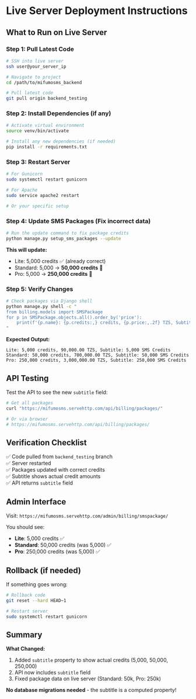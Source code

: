 # Live Server Deployment Instructions

## What to Run on Live Server

### Step 1: Pull Latest Code
```bash
# SSH into live server
ssh user@your_server_ip

# Navigate to project
cd /path/to/mifumosms_backend

# Pull latest code
git pull origin backend_testing
```

### Step 2: Install Dependencies (if any)
```bash
# Activate virtual environment
source venv/bin/activate

# Install any new dependencies (if needed)
pip install -r requirements.txt
```

### Step 3: Restart Server
```bash
# For Gunicorn
sudo systemctl restart gunicorn

# For Apache
sudo service apache2 restart

# Or your specific setup
```

### Step 4: Update SMS Packages (Fix incorrect data)
```bash
# Run the update command to fix package credits
python manage.py setup_sms_packages --update
```

**This will update:**
- Lite: 5,000 credits ✅ (already correct)
- Standard: 5,000 → **50,000 credits** 🔄
- Pro: 5,000 → **250,000 credits** 🔄

### Step 5: Verify Changes
```bash
# Check packages via Django shell
python manage.py shell -c "
from billing.models import SMSPackage
for p in SMSPackage.objects.all().order_by('price'):
    print(f'{p.name}: {p.credits:,} credits, {p.price:,.2f} TZS, Subtitle: {p.subtitle}')
"
```

**Expected Output:**
```
Lite: 5,000 credits, 90,000.00 TZS, Subtitle: 5,000 SMS Credits
Standard: 50,000 credits, 700,000.00 TZS, Subtitle: 50,000 SMS Credits
Pro: 250,000 credits, 3,000,000.00 TZS, Subtitle: 250,000 SMS Credits
```

## API Testing

Test the API to see the new `subtitle` field:

```bash
# Get all packages
curl "https://mifumosms.servehttp.com/api/billing/packages/"

# Or via browser
# https://mifumosms.servehttp.com/api/billing/packages/
```

## Verification Checklist

✅ Code pulled from `backend_testing` branch  
✅ Server restarted  
✅ Packages updated with correct credits  
✅ Subtitle shows actual credit amounts  
✅ API returns `subtitle` field  

## Admin Interface

Visit: `https://mifumosms.servehttp.com/admin/billing/smspackage/`

You should see:
- **Lite**: 5,000 credits ✅
- **Standard**: 50,000 credits (was 5,000) ✅
- **Pro**: 250,000 credits (was 5,000) ✅

## Rollback (if needed)

If something goes wrong:

```bash
# Rollback code
git reset --hard HEAD~1

# Restart server
sudo systemctl restart gunicorn
```

## Summary

**What Changed:**
1. Added `subtitle` property to show actual credits (5,000, 50,000, 250,000)
2. API now includes `subtitle` field
3. Fixed package data on live server (Standard: 50k, Pro: 250k)

**No database migrations needed** - the subtitle is a computed property!
